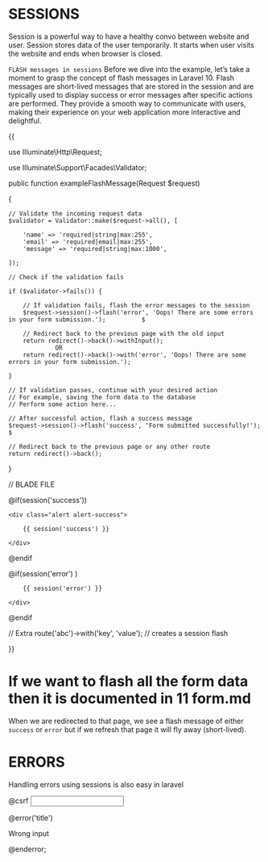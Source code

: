 #                                                 SESSIONS 

Session is a powerful way to have a healthy convo between website and user. Session stores data of the user temporarily. It starts when user visits the website and ends when browser is closed.


`FLASH messages in sessions`
Before we dive into the example, let’s take a moment to grasp the concept of flash messages in Laravel 10. Flash messages are short-lived messages that are stored in the session and are typically used to display success or error messages after specific actions are performed. They provide a smooth way to communicate with users, making their experience on your web application more interactive and delightful.

{{

use Illuminate\Http\Request;

use Illuminate\Support\Facades\Validator;

public function exampleFlashMessage(Request $request)

{

    // Validate the incoming request data
    $validator = Validator::make($request->all(), [

        'name' => 'required|string|max:255',
        'email' => 'required|email|max:255',
        'message' => 'required|string|max:1000',

    ]);

    // Check if the validation fails

    if ($validator->fails()) {

        // If validation fails, flash the error messages to the session
        $request->session()->flash('error', 'Oops! There are some errors in your form submission.');          $

        // Redirect back to the previous page with the old input
        return redirect()->back()->withInput();
                 OR
        return redirect()->back()->with('error', 'Oops! There are some errors in your form submission.');

    }

    // If validation passes, continue with your desired action
    // For example, saving the form data to the database
    // Perform some action here...

    // After successful action, flash a success message
    $request->session()->flash('success', 'Form submitted successfully!');                                   $

    // Redirect back to the previous page or any other route
    return redirect()->back();

}



// BLADE FILE

@if(session('success'))

    <div class="alert alert-success">

        {{ session('success') }}

    </div>

@endif

@if(session('error') )

<div class="alert alert-danger">

        {{ session('error') }}

    </div>

@endif



// Extra
route('abc')->with('key', 'value'); // creates a session flash 

}}



# If we want to flash all the form data then it is documented in 11 form.md

When we are redirected to that page, we see a flash message of either `success` or `error` but if we refresh that page it will fly away (short-lived).










#                         ERRORS

Handling errors using sessions is also easy in laravel

<form>
@csrf

<input id='title' name='title' />

@error('title')
   <p> Wrong input </p>
@enderror;

</form>